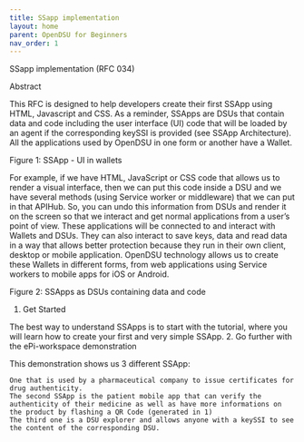 ```yaml
---
title: SSapp implementation 
layout: home
parent: OpenDSU for Beginners
nav_order: 1
---
```


SSapp implementation (RFC 034)

Abstract

This RFC is designed to help developers create their first SSApp using HTML, Javascript and CSS. As a reminder, SSApps are DSUs that contain data and code including the user interface (UI) code that will be loaded by an agent if the corresponding keySSI is provided (see SSApp Architecture). All the applications used by OpenDSU in one form or another have a Wallet.

Figure 1: SSApp - UI in wallets

For example, if we have HTML, JavaScript or CSS code that allows us to render a visual interface, then we can put this code inside a DSU and we have several methods (using Service worker or middleware) that we can put in that APIHub. So, you can undo this information from DSUs and render it on the screen so that we interact and get normal applications from a user’s point of view. These applications will be connected to and interact with Wallets and DSUs. They can also interact to save keys, data and read data in a way that allows better protection because they run in their own client, desktop or mobile application. OpenDSU technology allows us to create these Wallets in different forms, from web applications using Service workers to mobile apps for iOS or Android.

Figure 2: SSApps as DSUs containing data and code
1. Get Started

The best way to understand SSApps is to start with the tutorial, where you will learn how to create your first and very simple SSApp.
2. Go further with the ePi-workspace demonstration

This demonstration shows us 3 different SSApp:

    One that is used by a pharmaceutical company to issue certificates for drug authenticity.
    The second SSApp is the patient mobile app that can verify the authenticity of their medicine as well as have more informations on the product by flashing a QR Code (generated in 1)
    The third one is a DSU explorer and allows anyone with a keySSI to see the content of the corresponding DSU.

